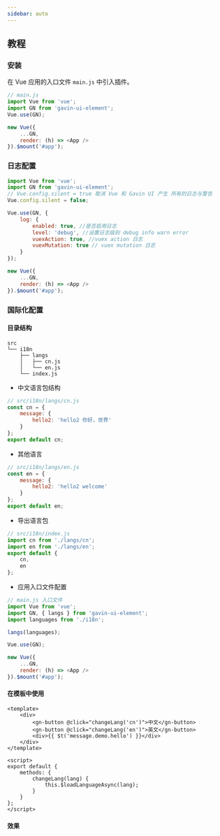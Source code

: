 ```yaml
---
sidebar: auto
---
```


## 教程

### 安装

在 Vue 应用的入口文件 `main.js` 中引入插件。

```js {3,9}
// main.js
import Vue from 'vue';
import GN from 'gavin-ui-element';
Vue.use(GN);

new Vue({
	...GN,
	render: (h) => <App />
}).$mount('#app');
```

### 日志配置

```js {4,7,8,9,10,11,12}
import Vue from 'vue';
import GN from 'gavin-ui-element';
// Vue.config.silent = true 取消 Vue 和 Gavin UI 产生 所有的日志与警告
Vue.config.silent = false;

Vue.use(GN, {
	log: {
		enabled: true, //是否启用日志
		level: 'debug', //设置日志级别 debug info warn error
		vuexAction: true, //vuex action 日志
		vuexMutation: true // vuex mutation 日志
	}
});

new Vue({
	...GN,
	render: (h) => <App />
}).$mount('#app');
```

### 国际化配置

#### 目录结构

```
src
└── i18n
	├── langs
	│   ├── cn.js
	│ 	└── en.js
	└── index.js
```

- 中文语言包结构

```js
// src/i18n/langs/cn.js
const cn = {
	message: {
		hello2: 'hello2 你好，世界'
	}
};
export default cn;
```

- 其他语言

```js
// src/i18n/langs/en.js
const en = {
	message: {
		hello2: 'hello2 welcome'
	}
};
export default en;
```

- 导出语言包

```js
// src/i18n/index.js
import cn from './langs/cn';
import en from './langs/en';
export default {
	cn,
	en
};
```

- 应用入口文件配置

```js {3,4,6}
// main.js 入口文件
import Vue from 'vue';
import GN, { langs } from 'gavin-ui-element';
import languages from './i18n';

langs(languages);

Vue.use(GN);

new Vue({
	...GN,
	render: (h) => <App />
}).$mount('#app');
```

#### 在模板中使用

```vue {5}
<template>
	<div>
		<gn-button @click="changeLang('cn')">中文</gn-button>
		<gn-button @click="changeLang('en')">英文</gn-button>
		<div>{{ $t('message.demo.hello') }}</div>
	</div>
</template>

<script>
export default {
	methods: {
		changeLang(lang) {
			this.$loadLanguageAsync(lang);
		}
	}
};
</script>
```

#### 效果

<ClientOnly>
<LazyWrapper com="I18nDemo"></LazyWrapper>
</ClientOnly>
